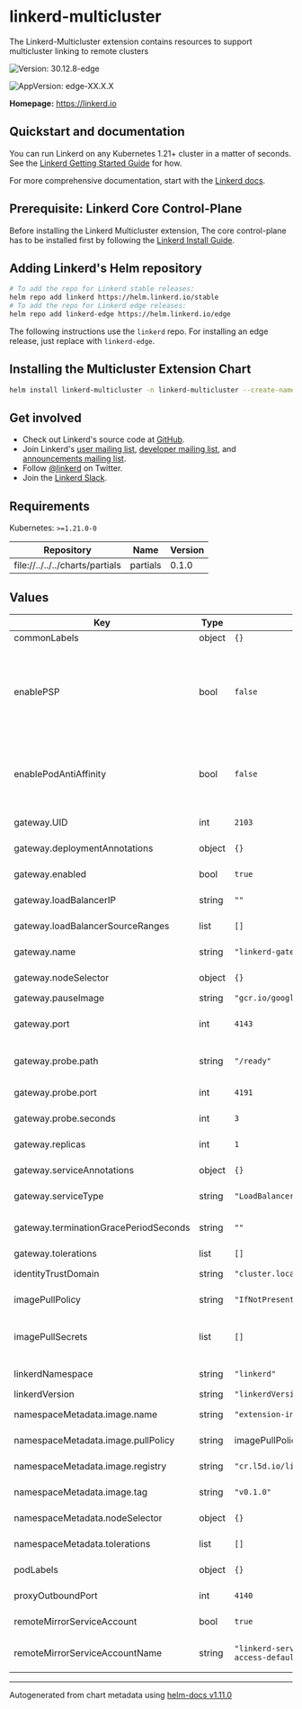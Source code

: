 # linkerd-multicluster

The Linkerd-Multicluster extension contains resources to support multicluster
linking to remote clusters

![Version: 30.12.8-edge](https://img.shields.io/badge/Version-30.12.8--edge-informational?style=flat-square)

![AppVersion: edge-XX.X.X](https://img.shields.io/badge/AppVersion-edge--XX.X.X-informational?style=flat-square)

**Homepage:** <https://linkerd.io>

## Quickstart and documentation

You can run Linkerd on any Kubernetes 1.21+ cluster in a matter of seconds. See
the [Linkerd Getting Started Guide][getting-started] for how.

For more comprehensive documentation, start with the [Linkerd
docs][linkerd-docs].

## Prerequisite: Linkerd Core Control-Plane

Before installing the Linkerd Multicluster extension, The core control-plane has
to be installed first by following the [Linkerd Install
Guide](https://linkerd.io/2/tasks/install/).

## Adding Linkerd's Helm repository

```bash
# To add the repo for Linkerd stable releases:
helm repo add linkerd https://helm.linkerd.io/stable
# To add the repo for Linkerd edge releases:
helm repo add linkerd-edge https://helm.linkerd.io/edge
```

The following instructions use the `linkerd` repo. For installing an edge
release, just replace with `linkerd-edge`.

## Installing the Multicluster Extension Chart

```bash
helm install linkerd-multicluster -n linkerd-multicluster --create-namespace linkerd/linkerd-multicluster
```

## Get involved

* Check out Linkerd's source code at [GitHub][linkerd2].
* Join Linkerd's [user mailing list][linkerd-users], [developer mailing
  list][linkerd-dev], and [announcements mailing list][linkerd-announce].
* Follow [@linkerd][twitter] on Twitter.
* Join the [Linkerd Slack][slack].

[getting-started]: https://linkerd.io/2/getting-started/
[linkerd2]: https://github.com/linkerd/linkerd2
[linkerd-announce]: https://lists.cncf.io/g/cncf-linkerd-announce
[linkerd-dev]: https://lists.cncf.io/g/cncf-linkerd-dev
[linkerd-docs]: https://linkerd.io/2/overview/
[linkerd-users]: https://lists.cncf.io/g/cncf-linkerd-users
[slack]: http://slack.linkerd.io
[twitter]: https://twitter.com/linkerd

## Requirements

Kubernetes: `>=1.21.0-0`

| Repository | Name | Version |
|------------|------|---------|
| file://../../../charts/partials | partials | 0.1.0 |

## Values

| Key | Type | Default | Description |
|-----|------|---------|-------------|
| commonLabels | object | `{}` | Labels to apply to all resources |
| enablePSP | bool | `false` | Create Roles and RoleBindings to associate this extension's ServiceAccounts to the control plane PSP resource. This requires that `enabledPSP` is set to true on the control plane install. Note PSP has been deprecated since k8s v1.21 |
| enablePodAntiAffinity | bool | `false` | Enables Pod Anti Affinity logic to balance the placement of replicas across hosts and zones for High Availability. Enable this only when you have multiple replicas of components. |
| gateway.UID | int | `2103` | User id under which the gateway shall be ran |
| gateway.deploymentAnnotations | object | `{}` | Annotations to add to the gateway deployment |
| gateway.enabled | bool | `true` | If the gateway component should be installed |
| gateway.loadBalancerIP | string | `""` | Set loadBalancerIP on gateway service |
| gateway.loadBalancerSourceRanges | list | `[]` | Set loadBalancerSourceRanges on gateway service |
| gateway.name | string | `"linkerd-gateway"` | The name of the gateway that will be installed |
| gateway.nodeSelector | object | `{}` | Node selectors for the gateway pod |
| gateway.pauseImage | string | `"gcr.io/google_containers/pause:3.2"` | The pause container to use |
| gateway.port | int | `4143` | The port on which all the gateway will accept incoming traffic |
| gateway.probe.path | string | `"/ready"` | The path that will be used by remote clusters for determining whether the gateway is alive |
| gateway.probe.port | int | `4191` | The port used for liveliness probing |
| gateway.probe.seconds | int | `3` | The interval (in seconds) between liveness probes |
| gateway.replicas | int | `1` | Number of replicas for the gateway pod |
| gateway.serviceAnnotations | object | `{}` | Annotations to add to the gateway service |
| gateway.serviceType | string | `"LoadBalancer"` | Service Type of gateway Service |
| gateway.terminationGracePeriodSeconds | string | `""` | Set terminationGracePeriodSeconds on gateway deployment |
| gateway.tolerations | list | `[]` | Tolerations for the gateway pod |
| identityTrustDomain | string | `"cluster.local"` | Identity Trust Domain of the certificate authority |
| imagePullPolicy | string | `"IfNotPresent"` | Docker imagePullPolicy for all multicluster components |
| imagePullSecrets | list | `[]` | For Private docker registries, authentication is needed.  Registry secrets are applied to the respective service accounts |
| linkerdNamespace | string | `"linkerd"` | Namespace of linkerd installation |
| linkerdVersion | string | `"linkerdVersionValue"` | Control plane version |
| namespaceMetadata.image.name | string | `"extension-init"` | Docker image name for the namespace-metadata instance |
| namespaceMetadata.image.pullPolicy | string | imagePullPolicy | Pull policy for the namespace-metadata instance |
| namespaceMetadata.image.registry | string | `"cr.l5d.io/linkerd"` | Docker registry for the namespace-metadata instance |
| namespaceMetadata.image.tag | string | `"v0.1.0"` | Docker image tag for the namespace-metadata instance |
| namespaceMetadata.nodeSelector | object | `{}` | Node selectors for the namespace-metadata instance |
| namespaceMetadata.tolerations | list | `[]` | Tolerations for the namespace-metadata instance |
| podLabels | object | `{}` | Additional labels to add to all pods |
| proxyOutboundPort | int | `4140` | The port on which the proxy accepts outbound traffic |
| remoteMirrorServiceAccount | bool | `true` | If the remote mirror service account should be installed |
| remoteMirrorServiceAccountName | string | `"linkerd-service-mirror-remote-access-default"` | The name of the service account used to allow remote clusters to mirror local services |

----------------------------------------------
Autogenerated from chart metadata using [helm-docs v1.11.0](https://github.com/norwoodj/helm-docs/releases/v1.11.0)
